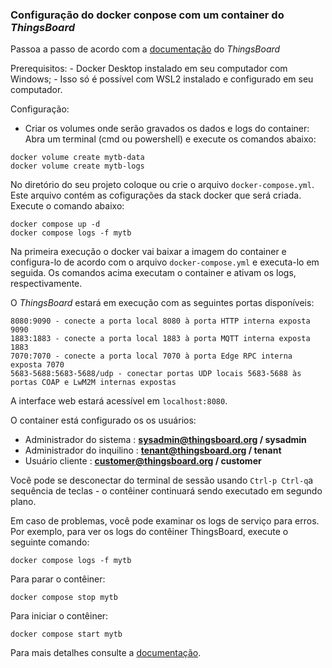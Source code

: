 ### Configuração do docker conpose com um container do *ThingsBoard*

Passoa a passo de acordo com a [documentação](https://thingsboard.io/docs/user-guide/install/docker-windows/) do *ThingsBoard*


Prerequisitos:
    - Docker Desktop instalado em seu computador com Windows;
    - Isso só é possível com WSL2 instalado e configurado em seu computador.

Configuração:

 - Criar os volumes onde serão gravados os dados e logs do container:
 Abra um terminal (cmd ou powershell) e execute os comandos abaixo:
 ```
 docker volume create mytb-data
 docker volume create mytb-logs 

 ```

 No diretório do seu projeto coloque ou crie o arquivo `docker-compose.yml`.
 Este arquivo contém as cofigurações da stack docker que será criada.
 Execute o comando abaixo:
 ```
 docker compose up -d
 docker compose logs -f mytb
 ```
 Na primeira execução o docker vai baixar a imagem do container e configura-lo de acordo com o arquivo `docker-compose.yml` e executa-lo em seguida. Os comandos acima executam o container e ativam os logs, respectivamente.

O *ThingsBoard* estará em execução com as seguintes portas disponíveis:

```
8080:9090 - conecte a porta local 8080 à porta HTTP interna exposta 9090
1883:1883 - conecte a porta local 1883 à porta MQTT interna exposta 1883
7070:7070 - conecte a porta local 7070 à porta Edge RPC interna exposta 7070
5683-5688:5683-5688/udp - conectar portas UDP locais 5683-5688 às portas COAP e LwM2M internas expostas
```
A interface web estará acessível em `localhost:8080`.

 O container está configurado os os usuários:
  - Administrador do sistema : **sysadmin@thingsboard.org / sysadmin**
  - Administrador do inquilino : **tenant@thingsboard.org / tenant**
  - Usuário cliente : **customer@thingsboard.org / customer**



 Você pode se desconectar do terminal de sessão usando `Ctrl-p Ctrl-q`a sequência de teclas - o contêiner continuará sendo executado em segundo plano.

Em caso de problemas, você pode examinar os logs de serviço para erros. Por exemplo, para ver os logs do contêiner ThingsBoard, execute o seguinte comando:

`docker compose logs -f mytb`

Para parar o contêiner:

`docker compose stop mytb` 

Para iniciar o contêiner:

`docker compose start mytb`

Para mais detalhes consulte a [documentação](https://thingsboard.io/docs/user-guide/install/docker-windows/).